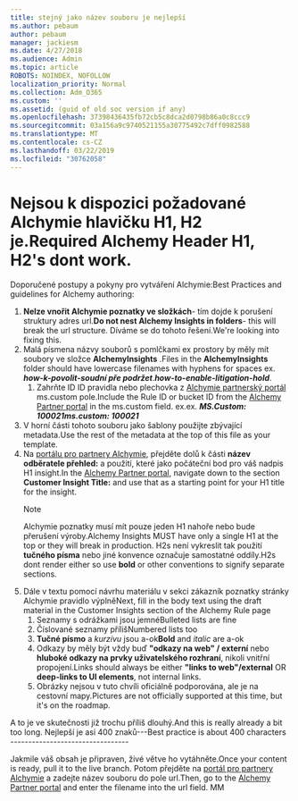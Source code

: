 ```yaml
---
title: stejný jako název souboru je nejlepší
ms.author: pebaum
author: pebaum
manager: jackiesm
ms.date: 4/27/2018
ms.audience: Admin
ms.topic: article
ROBOTS: NOINDEX, NOFOLLOW
localization_priority: Normal
ms.collection: Adm_O365
ms.custom: ''
ms.assetid: (guid of old soc version if any)
ms.openlocfilehash: 37398436435fb72cb5c8dca2d0798b86a0c8ccc9
ms.sourcegitcommit: 03a156a9c9740521155a30775492c7dff0982588
ms.translationtype: MT
ms.contentlocale: cs-CZ
ms.lasthandoff: 03/22/2019
ms.locfileid: "30762058"
---
```

# <a name="required-alchemy-header-h1-h2s-dont-work"></a><span data-ttu-id="fbf3f-102">Nejsou k dispozici požadované Alchymie hlavičku H1, H2 je.</span><span class="sxs-lookup"><span data-stu-id="fbf3f-102">Required Alchemy Header H1, H2's dont work.</span></span>
<span data-ttu-id="fbf3f-103">Doporučené postupy a pokyny pro vytváření Alchymie:</span><span class="sxs-lookup"><span data-stu-id="fbf3f-103">Best Practices and guidelines for Alchemy authoring:</span></span>

1. <span data-ttu-id="fbf3f-104">**Nelze vnořit Alchymie poznatky ve složkách**- tím dojde k porušení struktury adres url.</span><span class="sxs-lookup"><span data-stu-id="fbf3f-104">**Do not nest Alchemy Insights in folders**- this will break the url structure.</span></span> <span data-ttu-id="fbf3f-105">Díváme se do tohoto řešení.</span><span class="sxs-lookup"><span data-stu-id="fbf3f-105">We're looking into fixing this.</span></span>
1. <span data-ttu-id="fbf3f-106">Malá písmena názvy souborů s pomlčkami ex prostory by měly mít soubory ve složce **AlchemyInsights** .</span><span class="sxs-lookup"><span data-stu-id="fbf3f-106">Files in the **AlchemyInsights** folder should have lowercase filenames with hyphens for spaces ex.</span></span> <span data-ttu-id="fbf3f-107">***how-k-povolit-soudní pře podržet***.</span><span class="sxs-lookup"><span data-stu-id="fbf3f-107">***how-to-enable-litigation-hold***.</span></span>
    1. <span data-ttu-id="fbf3f-108">Zahrňte ID ID pravidla nebo plechovka z [Alchymie partnerský portál](https://alchemyportal.azurewebsites.net) ms.custom pole.</span><span class="sxs-lookup"><span data-stu-id="fbf3f-108">Include the Rule ID or bucket ID from the [Alchemy Partner portal](https://alchemyportal.azurewebsites.net) in the ms.custom field.</span></span> <span data-ttu-id="fbf3f-109">ex.</span><span class="sxs-lookup"><span data-stu-id="fbf3f-109">ex.</span></span> <span data-ttu-id="fbf3f-110">***MS.Custom: 100021***</span><span class="sxs-lookup"><span data-stu-id="fbf3f-110">***ms.custom: 100021***</span></span>
1. <span data-ttu-id="fbf3f-111">V horní části tohoto souboru jako šablony použijte zbývající metadata.</span><span class="sxs-lookup"><span data-stu-id="fbf3f-111">Use the rest of the metadata at the top of this file as your template.</span></span>
1. <span data-ttu-id="fbf3f-112">Na [portálu pro partnery Alchymie](https://alchemyportal.azurewebsites.net), přejděte dolů k části **název odběratele přehled:** a použití, které jako počáteční bod pro váš nadpis H1 insight.</span><span class="sxs-lookup"><span data-stu-id="fbf3f-112">In the [Alchemy Partner portal](https://alchemyportal.azurewebsites.net), navigate down to the section **Customer Insight Title:** and use that as a starting point for your H1 title for the insight.</span></span> 
    > [!NOTE]
    > <span data-ttu-id="fbf3f-113">Alchymie poznatky musí mít pouze jeden H1 nahoře nebo bude přerušení výroby.</span><span class="sxs-lookup"><span data-stu-id="fbf3f-113">Alchemy Insights MUST have only a single H1 at the top or they will break in production.</span></span> <span data-ttu-id="fbf3f-114">H2s není vykreslit tak použití **tučného písma** nebo jiné konvence označuje samostatné oddíly.</span><span class="sxs-lookup"><span data-stu-id="fbf3f-114">H2s dont render either so use **bold** or other conventions to signify separate sections.</span></span>
1. <span data-ttu-id="fbf3f-115">Dále v textu pomocí návrhu materiálu v sekci zákazník poznatky stránky Alchymie pravidlo výplně</span><span class="sxs-lookup"><span data-stu-id="fbf3f-115">Next, fill in the body text using the draft material in the Customer Insights section of the Alchemy Rule page</span></span>
    1. <span data-ttu-id="fbf3f-116">Seznamy s odrážkami jsou jemné</span><span class="sxs-lookup"><span data-stu-id="fbf3f-116">Bulleted lists are fine</span></span>
    1. <span data-ttu-id="fbf3f-117">Číslované seznamy příliš</span><span class="sxs-lookup"><span data-stu-id="fbf3f-117">Numbered lists too</span></span>
    1. <span data-ttu-id="fbf3f-118">**Tučné písmo** a *kurzívu* jsou a-ok</span><span class="sxs-lookup"><span data-stu-id="fbf3f-118">**Bold** and *italic* are a-ok</span></span>
    1. <span data-ttu-id="fbf3f-119">Odkazy by měly být vždy buď **"odkazy na web" / externí** nebo **hluboké odkazy na prvky uživatelského rozhraní**, nikoli vnitřní propojení.</span><span class="sxs-lookup"><span data-stu-id="fbf3f-119">Links should always be either **"links to web"/external** OR **deep-links to UI elements**, not internal links.</span></span>
    1. <span data-ttu-id="fbf3f-120">Obrázky nejsou v tuto chvíli oficiálně podporována, ale je na cestovní mapy.</span><span class="sxs-lookup"><span data-stu-id="fbf3f-120">Pictures are not officially supported at this time, but it's on the roadmap.</span></span>

<span data-ttu-id="fbf3f-121">A to je ve skutečnosti již trochu příliš dlouhý.</span><span class="sxs-lookup"><span data-stu-id="fbf3f-121">And this is really already a bit too long.</span></span> <span data-ttu-id="fbf3f-122">Nejlepší je asi 400 znaků---</span><span class="sxs-lookup"><span data-stu-id="fbf3f-122">Best practice is about 400 characters ---------------------------------</span></span>

<span data-ttu-id="fbf3f-123">Jakmile váš obsah je připraven, živé větve ho vytáhněte.</span><span class="sxs-lookup"><span data-stu-id="fbf3f-123">Once your content is ready, pull it to the live branch.</span></span> <span data-ttu-id="fbf3f-124">Potom přejděte na [portál pro partnery Alchymie](https://alchemyportal.azurewebsites.net) a zadejte název souboru do pole url.</span><span class="sxs-lookup"><span data-stu-id="fbf3f-124">Then, go to the [Alchemy Partner portal](https://alchemyportal.azurewebsites.net) and enter the filename into the url field.</span></span> <span data-ttu-id="fbf3f-125">M</span><span class="sxs-lookup"><span data-stu-id="fbf3f-125">M</span></span>